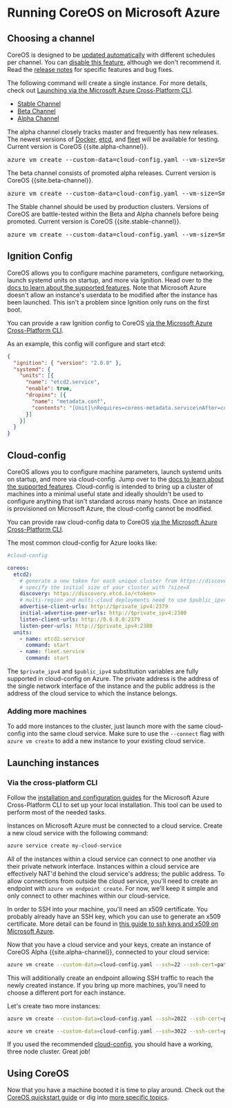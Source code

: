 # Running CoreOS on Microsoft Azure

## Choosing a channel

CoreOS is designed to be [updated automatically][update-docs] with different schedules per channel. You can [disable this feature][reboot-docs], although we don't recommend it. Read the [release notes][release-notes] for specific features and bug fixes.

The following command will create a single instance. For more details, check out [Launching via the Microsoft Azure Cross-Platform CLI][azurecli-heading].

<div id="azure-images">
  <ul class="nav nav-tabs">
    <li class="active"><a href="#stable" data-toggle="tab">Stable Channel</a></li>
    <li><a href="#beta" data-toggle="tab">Beta Channel</a></li>
    <li><a href="#alpha" data-toggle="tab">Alpha Channel</a></li>
  </ul>
  <div class="tab-content coreos-docs-image-table">
    <div class="tab-pane" id="alpha">
      <div class="channel-info">
        <p>The alpha channel closely tracks master and frequently has new releases. The newest versions of <a href="{{site.baseurl}}/using-coreos/docker">Docker</a>, <a href="{{site.baseurl}}/using-coreos/etcd">etcd</a>, and <a href="{{site.baseurl}}/using-coreos/clustering">fleet</a> will be available for testing. Current version is CoreOS {{site.alpha-channel}}.</p>
        <pre>azure vm create --custom-data=cloud-config.yaml --vm-size=Small --ssh=22 --ssh-cert=path/to/cert --no-ssh-password --vm-name=node-1 --location="&lt;location&gt;" my-cloud-service $(azure vm image list --json | jq --raw-output '.[].name | select(contains("__CoreOS-Alpha-{{site.alpha-channel}}"))') core</pre>
      </div>
    </div>
    <div class="tab-pane" id="beta">
      <div class="channel-info">
        <p>The beta channel consists of promoted alpha releases. Current version is CoreOS {{site.beta-channel}}.</p>
        <pre>azure vm create --custom-data=cloud-config.yaml --vm-size=Small --ssh=22 --ssh-cert=path/to/cert --no-ssh-password --vm-name=node-1 --location="&lt;location&gt;" my-cloud-service $(azure vm image list --json | jq --raw-output '.[].name | select(contains("__CoreOS-Beta-{{site.beta-channel}}"))') core</pre>
      </div>
    </div>
    <div class="tab-pane active" id="stable">
      <div class="channel-info">
        <p>The Stable channel should be used by production clusters. Versions of CoreOS are battle-tested within the Beta and Alpha channels before being promoted. Current version is CoreOS {{site.stable-channel}}.</p>
        <pre>azure vm create --custom-data=cloud-config.yaml --vm-size=Small --ssh=22 --ssh-cert=path/to/cert --no-ssh-password --vm-name=node-1 --location="&lt;location&gt;" my-cloud-service $(azure vm image list --json | jq --raw-output '.[].name | select(contains("__CoreOS-Stable-{{site.stable-channel}}"))') core</pre>
      </div>
    </div>
  </div>
</div>

## Ignition Config

CoreOS allows you to configure machine parameters, configure networking, launch systemd units on startup, and more via Ignition. Head over to the [docs to learn about the supported features][ignition-docs]. Note that Microsoft Azure doesn't allow an instance's userdata to be modified after the instance has been launched. This isn't a problem since Ignition only runs on the first boot.

You can provide a raw Ignition config to CoreOS [via the Microsoft Azure Cross-Platform CLI][azurecli-heading].

As an example, this config will configure and start etcd:

```json
{
  "ignition": { "version": "2.0.0" },
  "systemd": {
    "units": [{
      "name": "etcd2.service",
      "enable": true,
      "dropins": [{
        "name": "metadata.conf",
        "contents": "[Unit]\nRequires=coreos-metadata.service\nAfter=coreos-metadata.service\n\n[Service]\nEnvironmentFile=/run/metadata/coreos\nExecStart=\nExecStart=/usr/bin/etcd2 --advertise-client-urls=http://${COREOS_AZURE_IPV4_DYNAMIC}:2379 --initial-advertise-peer-urls=http://${COREOS_AZURE_IPV4_DYNAMIC}:2380 --listen-client-urls=http://0.0.0.0:2379 --listen-peer-urls=http://${COREOS_AZURE_IPV4_DYNAMIC}:2380 --discovery=https://discovery.etcd.io/<token>"
      }]
    }]
  }
}
```

## Cloud-config

CoreOS allows you to configure machine parameters, launch systemd units on startup, and more via cloud-config. Jump over to the [docs to learn about the supported features][cloud-config-docs]. Cloud-config is intended to bring up a cluster of machines into a minimal useful state and ideally shouldn't be used to configure anything that isn't standard across many hosts. Once an instance is provisioned on Microsoft Azure, the cloud-config cannot be modified.

You can provide raw cloud-config data to CoreOS [via the Microsoft Azure Cross-Platform CLI][azurecli-heading].

The most common cloud-config for Azure looks like:

```yaml
#cloud-config

coreos:
  etcd2:
    # generate a new token for each unique cluster from https://discovery.etcd.io/new?size=3
    # specify the initial size of your cluster with ?size=X
    discovery: https://discovery.etcd.io/<token>
    # multi-region and multi-cloud deployments need to use $public_ipv4
    advertise-client-urls: http://$private_ipv4:2379
    initial-advertise-peer-urls: http://$private_ipv4:2380
    listen-client-urls: http://0.0.0.0:2379
    listen-peer-urls: http://$private_ipv4:2380
  units:
    - name: etcd2.service
      command: start
    - name: fleet.service
      command: start
```

The `$private_ipv4` and `$public_ipv4` substitution variables are fully supported in cloud-config on Azure. The private address is the address of the single network interface of the instance and the public address is the address of the cloud service to which the instance belongs.

### Adding more machines

To add more instances to the cluster, just launch more with the same cloud-config into the same cloud service. Make sure to use the `--connect` flag with `azure vm create` to add a new instance to your existing cloud service.

## Launching instances

### Via the cross-platform CLI

Follow the [installation and configuration guides][xplat-cli] for the Microsoft Azure Cross-Platform CLI to set up your local installation. This tool can be used to perform most of the needed tasks.

Instances on Microsoft Azure must be connected to a cloud service. Create a new cloud service with the following command:

```sh
azure service create my-cloud-service
```

All of the instances within a cloud service can connect to one another via their private network interface. Instances within a cloud service are effectively NAT'd behind the cloud service's address; the public address. To allow connections from outside the cloud service, you'll need to create an endpoint with `azure vm endpoint create`. For now, we'll keep it simple and only connect to other machines within our cloud-service.

In order to SSH into your machine, you'll need an x509 certificate. You probably already have an SSH key, which you can use to generate an x509 certificate. More detail can be found in [this guide to ssh keys and x509 on Microsoft Azure][ssh].

Now that you have a cloud service and your keys, create an instance of CoreOS Alpha {{site.alpha-channel}}, connected to your cloud service:

```sh
azure vm create --custom-data=cloud-config.yaml --ssh=22 --ssh-cert=path/to/cert --no-ssh-password --vm-name=node-1 --connect=my-cloud-service $(azure vm image list --json | jq --raw-output '.[].name | select(contains("__CoreOS-Stable-{{site.alpha-channel}}"))') core
```

This will additionally create an endpoint allowing SSH traffic to reach the newly created instance. If you bring up more machines, you'll need to choose a different port for each instance.

Let's create two more instances:

```sh
azure vm create --custom-data=cloud-config.yaml --ssh=2022 --ssh-cert=path/to/cert --no-ssh-password --vm-name=node-2 --connect=my-cloud-service $(azure vm image list --json | jq --raw-output '.[].name | select(contains("__CoreOS-Stable-{{site.alpha-channel}}"))') core
```

```sh
azure vm create --custom-data=cloud-config.yaml --ssh=3022 --ssh-cert=path/to/cert --no-ssh-password --vm-name=node-3 --connect=my-cloud-service $(azure vm image list --json | jq --raw-output '.[].name | select(contains("__CoreOS-Stable-{{site.alpha-channel}}"))') core
```

If you used the recommended [cloud-config][cloud-config-heading], you should have a working, three node cluster. Great job!

## Using CoreOS

Now that you have a machine booted it is time to play around. Check out the [CoreOS quickstart guide][quickstart] or dig into [more specific topics][docs].


[azurecli-heading]: #via-the-cross-platform-cli
[cloud-config-docs]: https://github.com/coreos/coreos-cloudinit/blob/master/Documentation/cloud-config.md
[cloud-config-heading]: #cloud-config
[docs]: https://coreos.com/docs
[quickstart]: quickstart.md
[reboot-docs]: update-strategies.md
[release-notes]: https://coreos.com/releases
[ssh]: http://azure.microsoft.com/en-us/documentation/articles/virtual-machines-linux-use-ssh-key/
[update-docs]: https://coreos.com/why/#updates
[xplat-cli]: http://azure.microsoft.com/en-us/documentation/articles/xplat-cli/
[ignition-docs]: https://coreos.com/ignition/docs/latest
